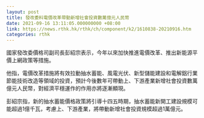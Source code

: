 ```yaml
---
layout: post
title: 發改委料電價改革帶動新增社會投資數萬億元人民幣
date: 2021-09-16 13:11:05.000000000 +08:00
link: https://news.rthk.hk/rthk/ch/component/k2/1610838-20210916.htm
categories: rthk
---
```


國家發改委價格司副司長彭紹宗表示，今年以來加快推進電價改革、推出新能源平價上網政策等措施。

他指，電價改革措施將有效拉動抽水蓄能、風電光伏、新型儲能建設和電解鋁行業節能技術改造等領域的投資，預計今後數年可帶動上、下游產業新增社會投資數萬億元人民幣，對經濟平穩運作的作用亦將逐漸顯現。

彭紹宗指，新的抽水蓄能價格政策將引導十四五時期，抽水蓄能新開工建設規模可能超過1億千瓦，考慮上、下游產業，將帶動新增社會投資規模超過1萬億元。
